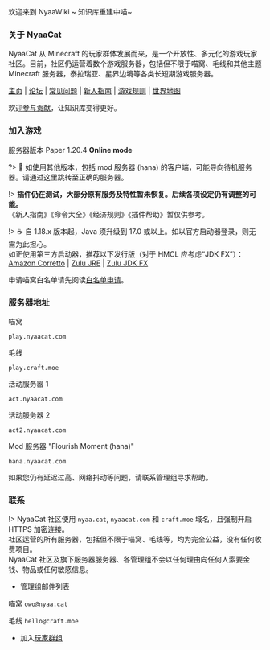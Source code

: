 欢迎来到 NyaaWiki ~ 知识库重建中喵\~<br />

### 关于 NyaaCat

NyaaCat 从 Minecraft 的玩家群体发展而来，是一个开放性、多元化的游戏玩家社区。目前，社区仍运营着数个游戏服务器，包括但不限于喵窝、毛线和其他主题 Minecraft 服务器，泰拉瑞亚、星界边境等各类长短期游戏服务器。

[主页](https://www.nyaa.cat) | [论坛](https://community.craft.moe) | [常见问题](wiki/faq.md) | [新人指南](nyaa/beginners-guide.md) | [游戏规则](nyaa/rules.md) | [世界地图](https://map.nyaacat.com/nyaa/)

欢迎[参与贡献](wiki/contribute.md)，让知识库变得更好。

### 加入游戏

服务器版本 Paper 1.20.4 **Online mode**

?> :floppy_disk: 如使用其他版本，包括 mod 服务器 (hana) 的客户端，可能导向待机服务器。请通过这里跳转至正确的服务器。

!> **插件仍在测试，大部分原有服务及特性暂未恢复。后续各项设定仍有调整的可能。**  
《新人指南》《命令大全》《经济规则》《插件帮助》暂仅供参考。

!> :coffee: 自 1.18.x 版本起，Java 须升级到 17.0 或以上。如以官方启动器登录，则无需为此担心。  
如正使用第三方启动器，推荐以下发行版（对于 HMCL 应考虑“JDK FX”）：  
[Amazon Corretto](https://docs.aws.amazon.com/corretto/latest/corretto-17-ug/downloads-list.html) | [Zulu JRE](https://www.azul.com/downloads/?version=java-17-lts&package=jre) | [Zulu JDK FX](https://www.azul.com/downloads/?version=java-17-lts&package=jdk-fx)

申请喵窝白名单请先阅读[白名单申请](nyaa/whitelist-application.md)。

### 服务器地址

喵窝

```
play.nyaacat.com
```

毛线

```
play.craft.moe
```

活动服务器 1

```
act.nyaacat.com
```

活动服务器 2

```
act2.nyaacat.com
```

Mod 服务器 "Flourish Moment (hana)"

```
hana.nyaacat.com
```

如果您仍有延迟过高、网络抖动等问题，请联系管理组寻求帮助。

### 联系

!> NyaaCat 社区使用 `nyaa.cat`, `nyaacat.com` 和 `craft.moe` 域名，且强制开启 HTTPS 加密连接。  
  社区运营的所有服务器，包括但不限于喵窝、毛线等，均为完全公益，没有任何收费项目。  
  NyaaCat 社区及旗下服务器服务器、各管理组不会以任何理由向任何人索要金钱、物品或任何敏感信息。

* 管理组邮件列表 

喵窝 `owo@nyaa.cat`

毛线 `hello@craft.moe`

* 加入[玩家群组](wiki/groups.md)
